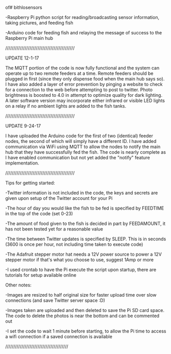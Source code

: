 of# bithlosensors

-Raspberry Pi python script for reading/broadcasting sensor information, taking pictures, and feeding fish

-Arduino code for feeding fish and relaying the message of success to the Raspberry Pi main hub

///////////////////////////////////////////

UPDATE 12-1-17

The MQTT portion of the code is now fully functional and the system can operate up to two remote feeders at a time. Remote feeders should be plugged in first (since they only dispense food when the main hub says so). I have also added a layer of error prevention by pinging a website to check for a connection to the web before attempting to post to twitter. Photo brightness is boosted to 4.0 in attempt to optimize quality for dark lighting. A later software version may incorporate either infrared or visible LED lights on a relay if no ambient lights are added to the fish tanks.

///////////////////////////////////////////

UPDATE 9-24-17

I have uploaded the Arduino code for the first of two (identical) feeder nodes, the second of which will simply have a different ID. I have added communication via WiFi using MQTT to allow the nodes to notify the main hub that they have successfully fed the fish. The code is nearly complete as I have enabled communication but not yet added the "notify" feature implementation.

///////////////////////////////////////////


Tips for getting started:

-Twitter information is not included in the code, the keys and secrets are given upon setup of the Twitter account for your Pi

-The hour of day you would like the fish to be fed is specified by FEEDTIME in the top of the code (set 0-23)

-The amount of food given to the fish is decided in part by FEEDAMOUNT, it has not been tested yet for a reasonable value

-The time between Twitter updates is specified by SLEEP. This is in seconds (3600 is once per hour, not including time taken to execute code)

-The Adafruit stepper motor hat needs a 12V power source to power a 12V stepper motor if that's what you choose to use, suggest 1Amp or more

-I used crontab to have the Pi execute the script upon startup, there are tutorials for setup available online



Other notes:

-Images are resized to half original size for faster upload time over slow connections (and save Twitter server space :D)

-Images taken are uploaded and then deleted to save the Pi SD card space. The code to delete the photos is near the bottom and can be commented out

-I set the code to wait 1 minute before starting, to allow the Pi time to access a wifi connection if a saved connection is available

///////////////////////////////////////
